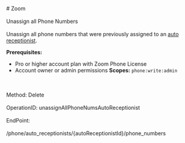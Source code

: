 <br>#     Zoom</br>
<br>Unassign all Phone Numbers</br>
<br>Unassign all phone numbers that were previously assigned to an [auto receptionist](https://support.zoom.us/hc/en-us/articles/360021121312-Managing-Auto-Receptionists-and-Interactive-Voice-Response-IVR-). 

**Prerequisites:**
* Pro or higher account plan with Zoom Phone License
* Account owner or admin permissions
**Scopes:** `phone:write:admin` 

</br>
<br>Method: Delete</br>
<br>OperationID: unassignAllPhoneNumsAutoReceptionist</br>
<br>EndPoint:</br>
<br>/phone/auto_receptionists/{autoReceptionistId}/phone_numbers</br>
